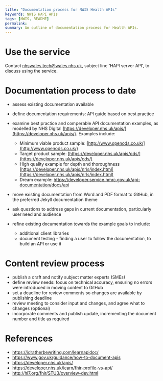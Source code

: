 ```yaml
---
title: "Documentation process for NWIS Health APIs"
keywords: NWIS HAPI APIs
tags: [NWIS, README]
permalink: 
summary: An outline of documentation process for Health APIs.
---
```

# Use the service

Contact nhswales.tech@wales.nhs.uk, subject line 'HAPI server API', to discuss using the service.

# Documentation process to date

* assess existing documentation available
* define documentation requirements: API guide based on best practice
* examine best practice and comperable API documentation examples, as modelled by NHS Digital [https://developer.nhs.uk/apis/](https://developer.nhs.uk/apis/). Examples include:
  * Minimum viable product sample: [http://www.openods.co.uk/](http://www.openods.co.uk/) 
  * Target product sample: [https://developer.nhs.uk/apis/ods/](https://developer.nhs.uk/apis/ods/)
  * High quality example for depth and thoroughness [https://developer.nhs.uk/apis/nrls/index.html](https://developer.nhs.uk/apis/nrls/index.html)
  * Dream example: https://developer.service.hmrc.gov.uk/api-documentation/docs/api
  
* move existing documentation from Word and PDF format to GitHub, in the preferred Jekyll documentation theme
* ask questions to address gaps in current documentation, particularly user need and audience
* refine existing documentation towards the example goals to include:
  * additional client libraries
  * document testing - finding a user to follow the documentation, to build an API or use it

# Content review process

* publish a draft and notify subject matter experts (SMEs)
* define review needs: focus on technical accuracy, ensuring no errors were introduced in moving content to GitHub
* set a deadline for review comments so changes are available by publishing deadline
* review meeting to consider input and changes, and agree what to changes (optional) 
* incorporate comments and publish update, incrementing the document number and title as required

# References

* https://idratherbewriting.com/learnapidoc/
* https://www.gov.uk/guidance/how-to-document-apis
* https://developer.nhs.uk/apis/
* https://developer.nhs.uk/learn/fhir-profile-vs-api/
* http://hl7.org/fhir/STU3/overview-dev.html 

